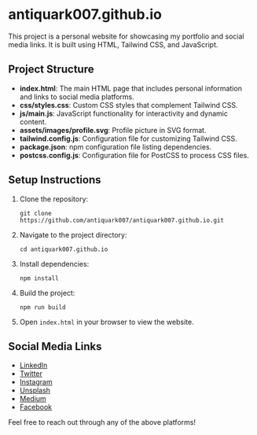 # antiquark007.github.io

This project is a personal website for showcasing my portfolio and social media links. It is built using HTML, Tailwind CSS, and JavaScript.

## Project Structure

- **index.html**: The main HTML page that includes personal information and links to social media platforms.
- **css/styles.css**: Custom CSS styles that complement Tailwind CSS.
- **js/main.js**: JavaScript functionality for interactivity and dynamic content.
- **assets/images/profile.svg**: Profile picture in SVG format.
- **tailwind.config.js**: Configuration file for customizing Tailwind CSS.
- **package.json**: npm configuration file listing dependencies.
- **postcss.config.js**: Configuration file for PostCSS to process CSS files.

## Setup Instructions

1. Clone the repository:
   ```
   git clone https://github.com/antiquark007/antiquark007.github.io.git
   ```

2. Navigate to the project directory:
   ```
   cd antiquark007.github.io
   ```

3. Install dependencies:
   ```
   npm install
   ```

4. Build the project:
   ```
   npm run build
   ```

5. Open `index.html` in your browser to view the website.

## Social Media Links

- [LinkedIn](https://www.linkedin.com/in/yourprofile)
- [Twitter](https://twitter.com/yourprofile)
- [Instagram](https://instagram.com/yourprofile)
- [Unsplash](https://unsplash.com/@yourprofile)
- [Medium](https://medium.com/@yourprofile)
- [Facebook](https://facebook.com/yourprofile)

Feel free to reach out through any of the above platforms!
